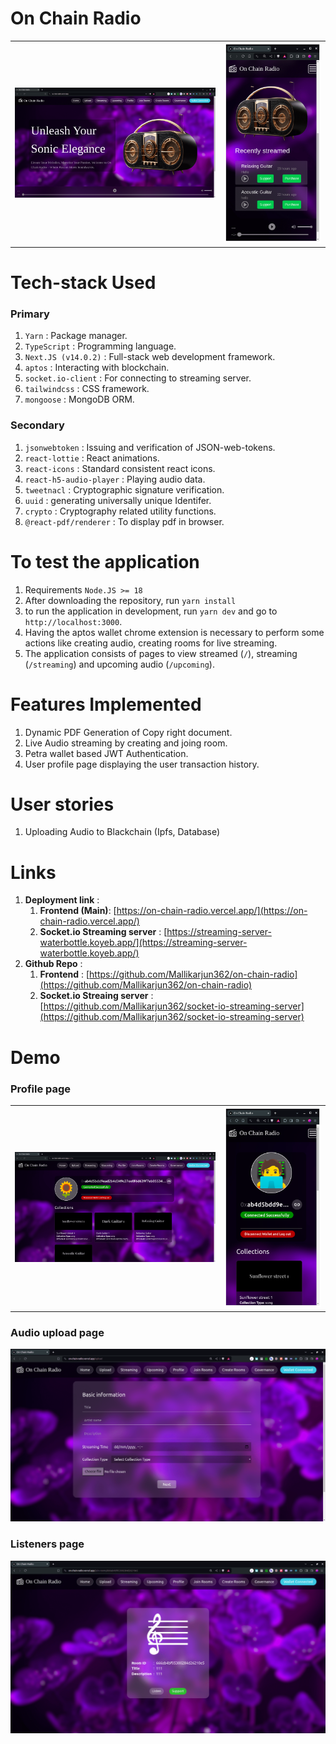 # On Chain Radio
| | |
|-|-|
|![Demo](./screenshots/D_LandingPage.png)| ![Demo](./screenshots/M_LandingPage.png) |

# Tech-stack Used

### Primary

1. `Yarn` : Package manager.
1. `TypeScript` : Programming language.
1. `Next.JS (v14.0.2)` : Full-stack web development framework.
1. `aptos` : Interacting with blockchain.
1. `socket.io-client` : For connecting to streaming server.
1. `tailwindcss` : CSS framework.
1. `mongoose` : MongoDB ORM.

### Secondary

1. `jsonwebtoken` : Issuing and verification of JSON-web-tokens.
1. `react-lottie` : React animations.
1. `react-icons` : Standard consistent react icons.
1. `react-h5-audio-player` : Playing audio data.
1. `tweetnacl` : Cryptographic signature verification.
1. `uuid` : generating universally unique Identifer.
1. `crypto` : Cryptography related utility functions.
1. `@react-pdf/renderer` : To display pdf in browser.

# To test the application

1. Requirements `Node.JS >= 18`
2. After downloading the repository, run `yarn install`
3. to run the application in development, run `yarn dev` and go to `http://localhost:3000`.
4. Having the aptos wallet chrome extension is necessary to perform some actions like creating audio, creating rooms for live streaming.
5. The application consists of pages to view streamed (`/`), streaming (`/streaming`) and upcoming audio (`/upcoming`).

# Features Implemented

1. Dynamic PDF Generation of Copy right document.
1. Live Audio streaming by creating and joing room.
1. Petra wallet based JWT Authentication.
1. User profile page displaying the user transaction history.

# User stories

1. Uploading Audio to Blackchain (Ipfs, Database)

# Links

1. **Deployment link** : 
    1. **Frontend (Main)**: [https://on-chain-radio.vercel.app/](https://on-chain-radio.vercel.app/)
    1. **Socket.io Streaming server** : [https://streaming-server-waterbottle.koyeb.app/](https://streaming-server-waterbottle.koyeb.app/)
1. **Github Repo** : 
    1. **Frontend** : [https://github.com/Mallikarjun362/on-chain-radio](https://github.com/Mallikarjun362/on-chain-radio)
    1. **Socket.io Streaing server** : [https://github.com/Mallikarjun362/socket-io-streaming-server](https://github.com/Mallikarjun362/socket-io-streaming-server) 

# Demo
### Profile page
| | |
|-|-|
|![Demo](./screenshots/D_ProfilePage.png)|![Demo](./screenshots/M_ProfilePage.png)|

### Audio upload page

![Demo](./screenshots/D_UploadPage.png)

### Listeners page

![Demo](./screenshots/D_LisenerRoom.png)